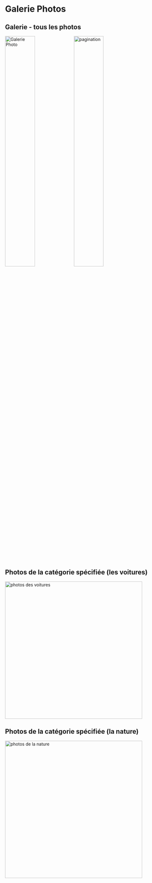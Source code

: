 # Galerie Photos

## Galerie - tous les photos
<p class="float-left">
<img width="44%" alt="Galerie Photo" src="https://user-images.githubusercontent.com/48180359/107989611-ee7e4500-6fd2-11eb-96f7-113ad3c5a3ee.png">
<img width="44%" alt="pagination" src="https://user-images.githubusercontent.com/48180359/107990045-d6f38c00-6fd3-11eb-869e-87473b4a6c10.png">
</p>

## Photos de la catégorie spécifiée (les voitures)
<img width="450" alt="photos des voitures" src="https://user-images.githubusercontent.com/48180359/107989745-31401d00-6fd3-11eb-97a3-5dff4df45614.png">

## Photos de la catégorie spécifiée (la nature)
<img width="450" alt="photos de la nature" src="https://user-images.githubusercontent.com/48180359/107989904-8aa84c00-6fd3-11eb-87f0-3ba008585fd2.png">
